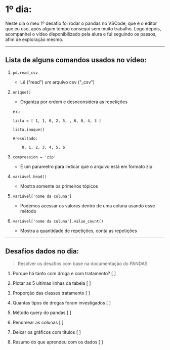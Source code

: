 # 1º dia:

Neste dia o meu 1º desafio foi rodar o pandas no VSCode, que é o editor que eu uso, após algum tempo consequi sem muito trabalho.
Logo depois, acompanhei o vídeo disponibilizado pela alura e fui seguindo os passos, afim de exploração mesmo.

---

## Lista de alguns comandos usados no vídeo:

1. `pd.read_csv`
    
    - Lê ("read") um arquivo csv ("_csv")

2. `unique()`
    - Organiza por ordem e desnconsidera as repetições
    
    ex.: 

    ```
    lista = [ 1, 1, 0, 2, 5, , 6, 0, 4, 3 ]
    
    lista.inuque()

    #resultado:

        0, 1, 2, 3, 4, 5, 6

3. `compression = 'zip'`
    - É um parametro para indicar que o arquivo está em formato zip

4. `variável.head()`
    - Mostra somente os primeiros tópicos

5. `variável['nome da coluna']`
    - Podemos acessar os valores dentro de uma coluna usando esse método

6. `variável['nome da coluna'].value_count()`
    - Mostra a quantidade de repetições, conta as repetições

---

## Desafios dados no dia:

> Resolver os desafios com base na documentação do PANDAS

1. Porque há tanto com droga e com tratamento? [  ]

2. Plotar as 5 ultimas linhas da tabela [  ]

3. Proporção das classes tratamento [  ]

4. Quantas tipos de drogas foram investigados [  ]

5. Método query do pandas [  ]

6. Renomear as colunas [  ]

7. Deixar os gráficos com títulos [  ]

8. Resumo do que aprendeu com os dados [  ]
